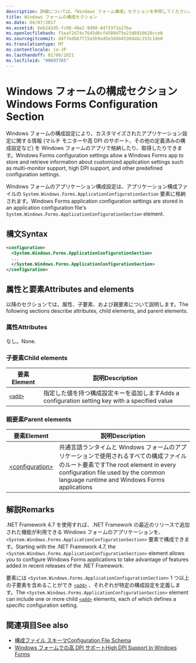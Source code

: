 ```yaml
---
description: 詳細については、「Windows フォーム構成」セクションを参照してください。
title: Windows フォームの構成セクション
ms.date: 04/07/2017
ms.assetid: 6eb142d5-fc98-40e2-9d90-84733f2a27ba
ms.openlocfilehash: f1eaf2d74c7645d6cf4580d75e23d8910628cce0
ms.sourcegitcommit: ddf7edb67715a5b9a45e3dd44536dabc153c1de0
ms.translationtype: MT
ms.contentlocale: ja-JP
ms.lasthandoff: 02/06/2021
ms.locfileid: "99697765"
---
```

# <a name="windows-forms-configuration-section"></a><span data-ttu-id="82af7-103">Windows フォームの構成セクション</span><span class="sxs-lookup"><span data-stu-id="82af7-103">Windows Forms Configuration Section</span></span>

<span data-ttu-id="82af7-104">Windows フォームの構成設定により、カスタマイズされたアプリケーション設定に関する情報 (マルチ モニターや高 DPI のサポート、その他の定義済みの構成設定など) を Windows フォームのアプリで格納したり、取得したりできます。</span><span class="sxs-lookup"><span data-stu-id="82af7-104">Windows Forms configuration settings allow a Windows Forms app to store and retrieve information about customized application settings such as multi-monitor support, high DPI support, and other predefined configuration settings.</span></span>

<span data-ttu-id="82af7-105">Windows フォームのアプリケーション構成設定は、アプリケーション構成ファイルの `System.Windows.Forms.ApplicationConfigurationSection` 要素に格納されます。</span><span class="sxs-lookup"><span data-stu-id="82af7-105">Windows Forms application configuration settings are stored in an application configuration file's `System.Windows.Forms.ApplicationConfigurationSection` element.</span></span>

## <a name="syntax"></a><span data-ttu-id="82af7-106">構文</span><span class="sxs-lookup"><span data-stu-id="82af7-106">Syntax</span></span>

```xml
<configuration>
  <System.Windows.Forms.ApplicationConfigurationSection>
  ...
  </System.Windows.Forms.ApplicationConfigurationSection>
</configuration>
```

## <a name="attributes-and-elements"></a><span data-ttu-id="82af7-107">属性と要素</span><span class="sxs-lookup"><span data-stu-id="82af7-107">Attributes and elements</span></span>

<span data-ttu-id="82af7-108">以降のセクションでは、属性、子要素、および親要素について説明します。</span><span class="sxs-lookup"><span data-stu-id="82af7-108">The following sections describe attributes, child elements, and parent elements.</span></span>

### <a name="attributes"></a><span data-ttu-id="82af7-109">属性</span><span class="sxs-lookup"><span data-stu-id="82af7-109">Attributes</span></span>

<span data-ttu-id="82af7-110">なし。</span><span class="sxs-lookup"><span data-stu-id="82af7-110">None.</span></span>

### <a name="child-elements"></a><span data-ttu-id="82af7-111">子要素</span><span class="sxs-lookup"><span data-stu-id="82af7-111">Child elements</span></span>

<span data-ttu-id="82af7-112">要素</span><span class="sxs-lookup"><span data-stu-id="82af7-112">Element</span></span>  |<span data-ttu-id="82af7-113">説明</span><span class="sxs-lookup"><span data-stu-id="82af7-113">Description</span></span> |
---------|---------|
[`<add>`](windows-forms-add-configuration-element.md) | <span data-ttu-id="82af7-114">指定した値を持つ構成設定キーを追加します</span><span class="sxs-lookup"><span data-stu-id="82af7-114">Adds a configuration setting key with a specified value</span></span> |

### <a name="parent-elements"></a><span data-ttu-id="82af7-115">親要素</span><span class="sxs-lookup"><span data-stu-id="82af7-115">Parent elements</span></span>

<span data-ttu-id="82af7-116">要素</span><span class="sxs-lookup"><span data-stu-id="82af7-116">Element</span></span>  |<span data-ttu-id="82af7-117">説明</span><span class="sxs-lookup"><span data-stu-id="82af7-117">Description</span></span> |
---------|---------|
[\<configuration>](../configuration-element.md) | <span data-ttu-id="82af7-118">共通言語ランタイムと Windows フォームのアプリケーションで使用されるすべての構成ファイルのルート要素です</span><span class="sxs-lookup"><span data-stu-id="82af7-118">The root element in every configuration file used by the common language runtime and Windows Forms applications</span></span> |

## <a name="remarks"></a><span data-ttu-id="82af7-119">解説</span><span class="sxs-lookup"><span data-stu-id="82af7-119">Remarks</span></span>

<span data-ttu-id="82af7-120">.NET Framework 4.7 を使用すれば、.NET Framework の最近のリリースで追加された機能が利用できる Windows フォームのアプリケーションを、`<System.Windows.Forms.ApplicationConfigurationSection>` 要素で構成できます。</span><span class="sxs-lookup"><span data-stu-id="82af7-120">Starting with the .NET Framework 4.7, the `<System.Windows.Forms.ApplicationConfigurationSection>` element allows you to configure Windows Forms applications to take advantage of features added in recent releases of the .NET Framework.</span></span>

<span data-ttu-id="82af7-121">要素には `<System.Windows.Forms.ApplicationConfigurationSection>` 1 つ以上の子要素を含めることができ [`<add>`](windows-forms-add-configuration-element.md) 、それぞれが特定の構成設定を定義します。</span><span class="sxs-lookup"><span data-stu-id="82af7-121">The `<System.Windows.Forms.ApplicationConfigurationSection>` element can include one or more child [`<add>`](windows-forms-add-configuration-element.md) elements, each of which defines a specific configuration setting.</span></span>

## <a name="see-also"></a><span data-ttu-id="82af7-122">関連項目</span><span class="sxs-lookup"><span data-stu-id="82af7-122">See also</span></span>

- [<span data-ttu-id="82af7-123">構成ファイル スキーマ</span><span class="sxs-lookup"><span data-stu-id="82af7-123">Configuration File Schema</span></span>](../index.md)
- [<span data-ttu-id="82af7-124">Windows フォームでの高 DPI サポート</span><span class="sxs-lookup"><span data-stu-id="82af7-124">High DPI Support in Windows Forms</span></span>](/dotnet/desktop/winforms/high-dpi-support-in-windows-forms)
